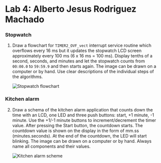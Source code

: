 # Lab 4: Alberto Jesus Rodriguez Machado

### Stopwatch

1. Draw a flowchart for `TIMER2_OVF_vect` interrupt service routine which overflows every 16&nbsp;ms but it updates the stopwatch LCD screen approximately every 100&nbsp;ms (6 x 16&nbsp;ms = 100&nbsp;ms). Display tenths of a second, seconds, and minutes and let the stopwatch counts from `00:00.0` to `59:59.9` and then starts again. The image can be drawn on a computer or by hand. Use clear descriptions of the individual steps of the algorithms.

   ![Stopwatch flowchart](https://user-images.githubusercontent.com/114478211/197531627-f02aa14c-3069-4eeb-9157-3d2ba2fa6a76.jpg)


### Kitchen alarm

2. Draw a schema of the kitchen alarm application that counts down the time with an LCD, one LED and three push buttons: start, +1 minute, -1 minute. Use the +1/-1 minute buttons to increment/decrement the timer value. After pressing the Start button, the countdown starts. The countdown value is shown on the display in the form of mm.ss (minutes.seconds). At the end of the countdown, the LED will start blinking. The image can be drawn on a computer or by hand. Always name all components and their values.

   ![Kitchen alarm scheme](https://user-images.githubusercontent.com/114478211/197534490-42c6c103-abaf-4ae3-bef0-09e5f2de5fd7.png)

